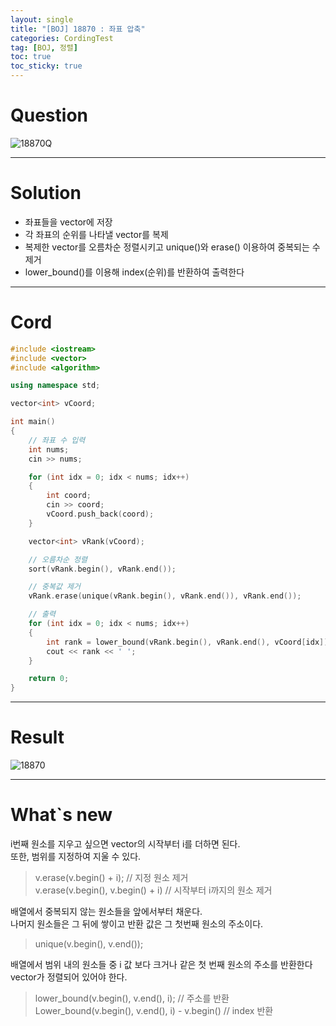 ```yaml
---
layout: single
title: "[BOJ] 18870 : 좌표 압축"
categories: CordingTest
tag: [BOJ, 정렬]
toc: true
toc_sticky: true
---
```


# Question
![18870Q](https://user-images.githubusercontent.com/97664446/169640891-dfc20ace-4573-4064-99a6-f2e72e7525c4.PNG)
***

# Solution
- 좌표들을 vector에 저장
- 각 좌표의 순위를 나타낼 vector를 복제
- 복제한 vector를 오름차순 정렬시키고 unique()와 erase() 이용하여 중복되는 수 제거
- lower_bound()를 이용해 index(순위)를 반환하여 출력한다
***

# Cord
```c++
#include <iostream>
#include <vector>
#include <algorithm>

using namespace std;

vector<int> vCoord;

int main()
{
	// 좌표 수 입력
	int nums;
	cin >> nums;

	for (int idx = 0; idx < nums; idx++)
	{
		int coord;
		cin >> coord;
		vCoord.push_back(coord);
	}

	vector<int> vRank(vCoord);

	// 오름차순 정렬
	sort(vRank.begin(), vRank.end());

	// 중복값 제거
	vRank.erase(unique(vRank.begin(), vRank.end()), vRank.end());

	// 출력
	for (int idx = 0; idx < nums; idx++)
	{
		int rank = lower_bound(vRank.begin(), vRank.end(), vCoord[idx]) - vRank.begin();
		cout << rank << ' ';
	}

	return 0;
}
```
***

# Result
![18870](https://user-images.githubusercontent.com/97664446/169640888-01ab92dc-f3df-47fb-9db7-50b36a253f78.PNG)
***

# What`s new

i번째 원소를 지우고 싶으면 vector의 시작부터 i를 더하면 된다. <br>
또한, 범위를 지정하여 지울 수 있다.
> v.erase(v.begin() + i); // 지정 원소 제거 <br>
> v.erase(v.begin(), v.begin() + i) // 시작부터 i까지의 원소 제거

배열에서 중복되지 않는 원소들을 앞에서부터 채운다. <br>
나머지 원소들은 그 뒤에 쌓이고 반환 값은 그 첫번째 원소의 주소이다.
> unique(v.begin(), v.end());

배열에서 범위 내의 원소들 중 i 값 보다 크거나 같은 첫 번째 원소의 주소를 반환한다 <br>
vector가 정렬되어 있어야 한다.
>lower_bound(v.begin(), v.end(), i); // 주소를 반환 <br>
>Lower_bound(v.begin(), v.end(), i) - v.begin() // index 반환